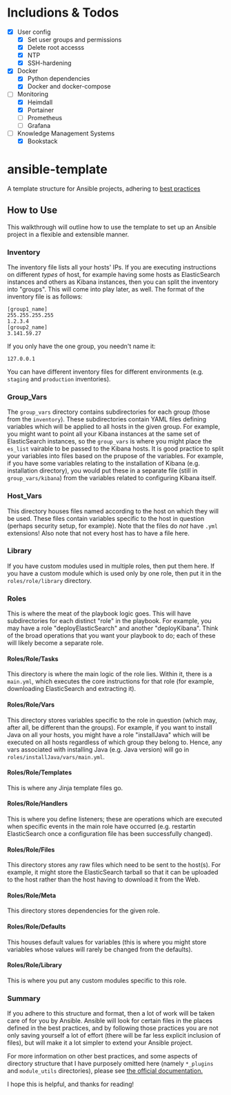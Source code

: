 # Includions & Todos

- [x] User config
  - [x] Set user groups and permissions
  - [x] Delete root accesss
  - [x] NTP
  - [x] SSH-hardening
- [x] Docker
  - [x] Python dependencies
  - [x] Docker and docker-compose
- [ ] Monitoring
  - [x] Heimdall
  - [x] Portainer
  - [ ] Prometheus
  - [ ] Grafana
- [ ] Knowledge Management Systems
  - [x] Bookstack

# ansible-template
A template structure for Ansible projects, adhering to [best practices](http://docs.ansible.com/ansible/latest/playbooks_best_practices.html#directory-layout)

## How to Use

This walkthrough will outline how to use the template to set up an Ansible project in a flexible and extensible manner.

### Inventory

The inventory file lists all your hosts' IPs. If you are executing instructions on different *types* of host, for example having some hosts as ElasticSearch instances and others as Kibana instances, then you can split the inventory into "groups". This will come into play later, as well. The format of the inventory file is as follows:

```
[group1_name]
255.255.255.255
1.2.3.4
[group2_name]
3.141.59.27
```

If you only have the one group, you needn't name it:

```
127.0.0.1
```

You can have different inventory files for different environments (e.g. `staging` and `production` inventories).

### Group_Vars

The `group_vars` directory contains subdirectories for each group (those from the `inventory`). These subdirectories contain YAML files defining variables which will be applied to all hosts in the given group. For example, you might want to point all your Kibana instances at the same set of ElasticSearch instances, so the `group_vars` is where you might place the `es_list` vairable to be passed to the Kibana hosts. It is good practice to split your variables into files based on the prupose of the variables. For example, if you have some variables relating to the installation of Kibana (e.g. installation directory), you would put these in a separate file (still in `group_vars/kibana`) from the variables related to configuring Kibana itself.

### Host_Vars

This directory houses files named according to the host on which they will be used. These files contain variables specific to the host in question (perhaps security setup, for example). Note that the files do *not* have `.yml` extensions! Also note that not every host has to have a file here.

### Library

If you have custom modules used in multiple roles, then put them here. If you have a custom module which is used only by one role, then put it in the `roles/role/library` directory.

### Roles

This is where the meat of the playbook logic goes. This will have subdirectories for each distinct "role" in the playbook. For example, you may have a role "deployElasticSearch" and another "deployKibana". Think of the broad operations that you want your playbook to do; each of these will likely become a separate role.

#### Roles/Role/Tasks

This directory is where the main logic of the role lies. Within it, there is a `main.yml`, which executes the core instructions for that role (for example, downloading ElasticSearch and extracting it). 

#### Roles/Role/Vars

This directory stores variables specific to the role in question (which may, after all, be different than the groups). For example, if you want to install Java on all your hosts, you might have a role "installJava" which will be executed on all hosts regardless of which group they belong to. Hence, any vars associated with installing Java (e.g. Java version) will go in `roles/installJava/vars/main.yml`.

#### Roles/Role/Templates

This is where any Jinja template files go.

#### Roles/Role/Handlers

This is where you define listeners; these are operations which are executed when specific events in the main role have occurred (e.g. restartin ElasticSearch once a configuration file has been successfully changed).

#### Roles/Role/Files

This directory stores any raw files which need to be sent to the host(s). For example, it might store the ElasticSearch tarball so that it can be uploaded to the host rather than the host having to download it from the Web.

#### Roles/Role/Meta

This directory stores dependencies for the given role.

#### Roles/Role/Defaults

This houses default values for variables (this is where you might store variables whose values will rarely be changed from the defaults).

#### Roles/Role/Library

This is where you put any custom modules specific to this role.

### Summary

If you adhere to this structure and format, then a lot of work will be taken care of for you by Ansible. Ansible will look for certain files in the places defined in the best practices, and by following those practices you are not only saving yourself a lot of effort (there will be far less explicit inclusion of files), but will make it a lot simpler to extend your Ansible project. 

For more information on other best practices, and some aspects of directory structure that I have purposely omitted here (namely `*_plugins` and `module_utils` directories), please see [the official documentation.](http://docs.ansible.com/ansible/latest/playbooks_best_practices.html#directory-layout) 

I hope this is helpful, and thanks for reading!
